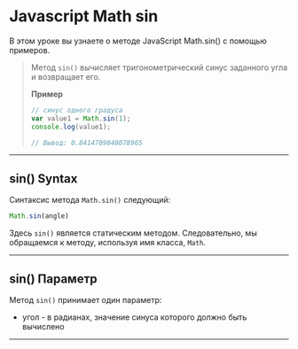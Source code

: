# Javascript Math sin 

В этом уроке вы узнаете о методе JavaScript Math.sin() с помощью примеров.

>Метод `sin()` вычисляет тригонометрический синус заданного угла и возвращает его.
>  
>**Пример**
>```javascript
>// синус одного градуса
>var value1 = Math.sin(1);
>console.log(value1);    
>
>// Вывод: 0.8414709848078965
>```

-----------------
## sin() Syntax

Синтаксис метода `Math.sin()` следующий:
```javascript
Math.sin(angle)
```
Здесь `sin()` является статическим методом. Следовательно, мы обращаемся к методу, используя имя класса, `Math`.

----------
## sin() Параметр  
Метод `sin()` принимает один параметр:

* угол - в радианах, значение синуса которого должно быть вычислено
-----------
